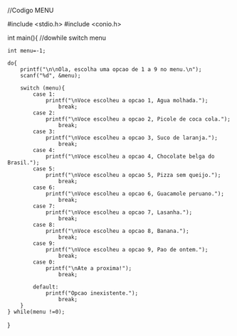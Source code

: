 //Codigo MENU

#include <stdio.h>
#include <conio.h>

int main(){  //dowhile switch menu

    int menu=-1;

    do{
        printf("\n\nOla, escolha uma opcao de 1 a 9 no menu.\n");
        scanf("%d", &menu);

        switch (menu){
            case 1:
                printf("\nVoce escolheu a opcao 1, Agua molhada.");
                    break;
            case 2:
                printf("\nVoce escolheu a opcao 2, Picole de coca cola.");
                    break;
            case 3:
                printf("\nVoce escolheu a opcao 3, Suco de laranja.");
                    break;
            case 4:
                printf("\nVoce escolheu a opcao 4, Chocolate belga do Brasil.");
            case 5:
                printf("\nVoce escolheu a opcao 5, Pizza sem queijo.");
                    break;
            case 6:
                printf("\nVoce escolheu a opcao 6, Guacamole peruano.");
                    break;
            case 7:
                printf("\nVoce escolheu a opcao 7, Lasanha.");
                    break;
            case 8:
                printf("\nVoce escolheu a opcao 8, Banana.");
                    break;
            case 9:
                printf("\nVoce escolheu a opcao 9, Pao de ontem.");
                    break;
            case 0:
                printf("\nAte a proxima!");
                    break;

            default:
                printf("Opcao inexistente.");
                    break;
        }
    } while(menu !=0);

}
